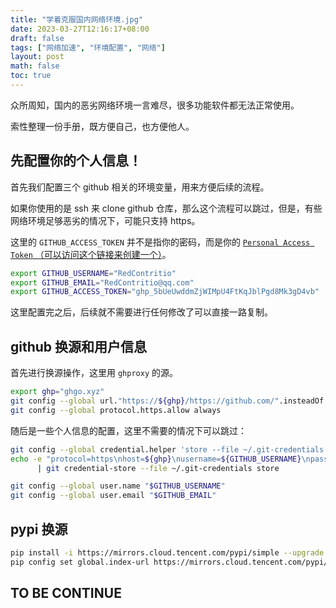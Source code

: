 ```yaml
---
title: "学着克服国内网络环境.jpg"
date: 2023-03-27T12:16:17+08:00
draft: false
tags: ["网络加速", "环境配置", "网络"]
layout: post
math: false
toc: true
---
```


众所周知，国内的恶劣网络环境一言难尽，很多功能软件都无法正常使用。

索性整理一份手册，既方便自己，也方便他人。

<!--more-->

## 先配置你的个人信息！

首先我们配置三个 github 相关的环境变量，用来方便后续的流程。

如果你使用的是 ssh 来 clone github 仓库，那么这个流程可以跳过，但是，有些网络环境足够恶劣的情况下，可能只支持 https。

这里的 `GITHUB_ACCESS_TOKEN` 并不是指你的密码，而是你的 [`Personal Access Token` （可以访问这个链接来创建一个）](https://github.com/settings/tokens)。

```bash
export GITHUB_USERNAME="RedContritio"
export GITHUB_EMAIL="RedContritio@qq.com"
export GITHUB_ACCESS_TOKEN="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"
```

这里配置完之后，后续就不需要进行任何修改了可以直接一路复制。

## github 换源和用户信息

首先进行换源操作，这里用 `ghproxy` 的源。

```bash
export ghp="ghgo.xyz"
git config --global url."https://${ghp}/https://github.com/".insteadOf "https://github.com/" # 使用 ghproxy 代理 github 流量
git config --global protocol.https.allow always                         # 始终允许 https
```

随后是一些个人信息的配置，这里不需要的情况下可以跳过：

```bash
git config --global credential.helper 'store --file ~/.git-credentials' # 让 git 使用 ~/.git-credentials
echo -e "protocol=https\nhost=${ghp}\nusername=${GITHUB_USERNAME}\npassword=${GITHUB_ACCESS_TOKEN}\n" \
      | git credential-store --file ~/.git-credentials store            # 把用户信息存进去

git config --global user.name "$GITHUB_USERNAME"                        # 配置提交用户
git config --global user.email "$GITHUB_EMAIL"                          # 配置提交 email
```

## pypi 换源

```bash
pip install -i https://mirrors.cloud.tencent.com/pypi/simple --upgrade pip  # 先升级，避免不支持直接配置
pip config set global.index-url https://mirrors.cloud.tencent.com/pypi/simple
```

## TO BE CONTINUE
